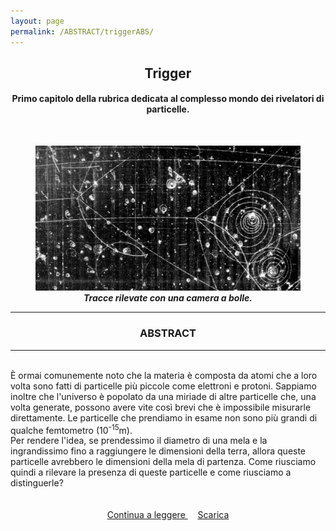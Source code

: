 ```yaml
---
layout: page
permalink: /ABSTRACT/triggerABS/
---
```

<link rel="stylesheet" href="https://maxcdn.bootstrapcdn.com/font-awesome/4.7.0/css/font-awesome.min.css">
<script src='https://cdnjs.cloudflare.com/ajax/libs/mathjax/2.7.5/MathJax.js?config=TeX-MML-AM_CHTML' async></script>

<center>
 <h2>Trigger </h2>
 <h4>Primo capitolo della rubrica dedicata al complesso mondo dei rivelatori di particelle.</h4>
 <br></center>

<section>
 <figure>
<center>
    <img src="/ImmaginiAbstract/TABS.jpg" alt="centered image" style="max-width:100%"
    height="auto" width="600" class="responsive" >
</center>
<center>
<figcaption>  <b><em>Tracce rilevate con una camera a bolle.</em></b> </figcaption>
</center>
</figure>
 <section>

<hr>
 <section>
 <center> <h3> ABSTRACT </h3> </center>
 <hr>
<br>È ormai comunemente noto che la materia è composta da atomi che a loro volta sono fatti di particelle più piccole come elettroni e protoni. Sappiamo inoltre che l'universo è popolato da una miriade di altre particelle che, una volta generate, possono avere vite così brevi che è impossibile misurarle direttamente. Le particelle che prendiamo in esame non sono più grandi di qualche femtometro (10<sup>-15</sup>m).<br>
Per rendere l'idea, se prendessimo il diametro di una mela e la ingrandissimo fino a raggiungere le dimensioni della terra, allora queste particelle avrebbero le dimensioni della mela di partenza. Come riusciamo quindi a rilevare la presenza di queste particelle e come riusciamo a distinguerle? <br><br><br>

 <center>
<a href="/ArticoliHTML/trigger/"> Continua a leggere </a> &nbsp; &nbsp;
<a href="/DOWNLOADSINGLE/triggerSINGLE.pdf"> Scarica </a>
</center>
